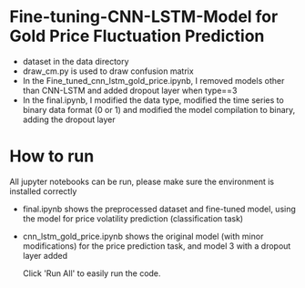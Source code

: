 # Fine-tuning-CNN-LSTM-Model for Gold Price Fluctuation Prediction
- dataset in the data directory
- draw_cm.py is used to draw confusion matrix
- In the Fine_tuned_cnn_lstm_gold_price.ipynb, I removed models other than CNN-LSTM and added dropout layer when type==3
- In the final.ipynb, I modified the data type, modified the time series to binary data format (0 or 1) and modified the model compilation to binary, adding the dropout layer

# How to run
  All jupyter notebooks can be run, please make sure the environment is installed correctly
- final.ipynb shows the preprocessed dataset and fine-tuned model, using the model for price volatility prediction (classification task)
- cnn_lstm_gold_price.ipynb shows the original model (with minor modifications) for the price prediction task, and model 3 with a dropout layer added

  Click 'Run All' to easily run the code.
